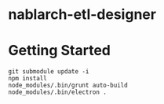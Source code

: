 # nablarch-etl-designer

# Getting Started

```
git submodule update -i
npm install
node_modules/.bin/grunt auto-build
node_modules/.bin/electron .
```
